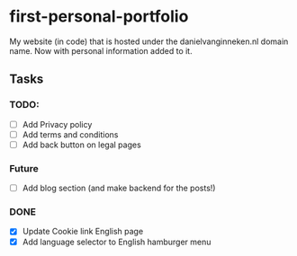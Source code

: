 # first-personal-portfolio

My website (in code) that is hosted under the danielvanginneken.nl domain name.
Now with personal information added to it.

## Tasks

### TODO:

- [ ] Add Privacy policy
- [ ] Add terms and conditions
- [ ] Add back button on legal pages

### Future

- [ ] Add blog section (and make backend for the posts!)

### DONE

- [x] Update Cookie link English page
- [x] Add language selector to English hamburger menu
